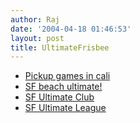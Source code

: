 ```yaml
---
author: Raj
date: '2004-04-18 01:46:53'
layout: post
title: UltimateFrisbee
---
```


* [Pickup games in cali](http://upa.org/resources/pickup/calif.shtml)
* [SF beach ultimate!](http://www.sfbu.org/)
* [SF Ultimate Club](http://www.sfuc.org/)
* [SF Ultimate League](http://www.sful.org/)
